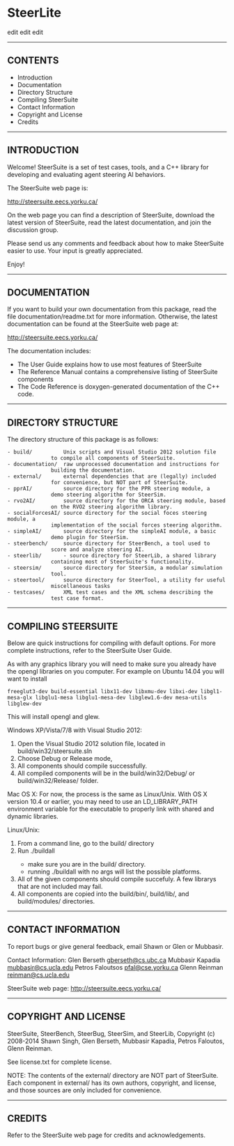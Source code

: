 SteerLite
==========

edit edit
edit

-----------
 CONTENTS
-----------
- Introduction
- Documentation
- Directory Structure
- Compiling SteerSuite
- Contact Information
- Copyright and License
- Credits

---------------
 INTRODUCTION
---------------

Welcome!  SteerSuite is a set of test cases, tools, and a C++ library
for developing and evaluating agent steering AI behaviors.

The SteerSuite web page is:

  http://steersuite.eecs.yorku.ca/

On the web page you can find a description of SteerSuite, download the
latest version of SteerSuite, read the latest documentation, and join
the discussion group.

Please send us any comments and feedback about how to make SteerSuite
easier to use.  Your input is greatly appreciated.

Enjoy!


----------------
 DOCUMENTATION
----------------

If you want to build your own documentation from this package, read
the file documentation/readme.txt for more information.  Otherwise,
the latest documentation can be found at the SteerSuite web page at:

  http://steersuite.eecs.yorku.ca/

The documentation includes:

  - The User Guide explains how to use most features of SteerSuite
  - The Reference Manual contains a comprehensive listing of
    SteerSuite components
  - The Code Reference is doxygen-generated documentation of the C++
    code.



----------------------
 DIRECTORY STRUCTURE
----------------------

The directory structure of this package is as follows:

	- build/          Unix scripts and Visual Studio 2012 solution file 
                  to compile all components of SteerSuite.
	- documentation/  raw unprocessed documentation and instructions for
                  building the documentation.
	- external/       external dependencies that are (legally) included
                  for convenience, but NOT part of SteerSuite.
	- pprAI/          source directory for the PPR steering module, a
                  demo steering algorithm for SteerSim.
	- rvo2AI/         source directory for the ORCA steering module, based
                  on the RVO2 steering algorithm library.
	- socialForcesAI/ source directory for the social foces steering module, a
                  implementation of the social forces steering algorithm.
	- simpleAI/       source directory for the simpleAI module, a basic
                  demo plugin for SteerSim.
	- steerbench/     source directory for SteerBench, a tool used to
                  score and analyze steering AI.
	- steerlib/       - source directory for SteerLib, a shared library
                  containing most of SteerSuite's functionality.
	- steersim/       source directory for SteerSim, a modular simulation
                  tool.
	- steertool/      source directory for SteerTool, a utility for useful
                  miscellaneous tasks
	- testcases/      XML test cases and the XML schema describing the
                  test case format.



-----------------------
 COMPILING STEERSUITE
-----------------------

Below are quick instructions for compiling with default options. For
more complete instructions, refer to the SteerSuite User Guide.  

As with any graphics library you will need to make sure you already have the
opengl libraries on you computer. For example on Ubuntu 14.04 you will want
to install
```
freeglut3-dev build-essential libx11-dev libxmu-dev libxi-dev libgl1-mesa-glx libglu1-mesa libglu1-mesa-dev libglew1.6-dev mesa-utils libglew-dev
```
This will install opengl and glew.  

Windows XP/Vista/7/8 with Visual Studio 2012:
  1. Open the Visual Studio 2012 solution file, located in 
     build/win32/steersuite.sln
  2. Choose Debug or Release mode,
  3. All components should compile successfully.
  4. All compiled components will be in the build/win32/Debug/ or
     build/win32/Release/ folder.

Mac OS X:
  For now, the process is the same as Linux/Unix.  With OS X version
  10.4 or earlier, you may need to use an LD_LIBRARY_PATH environment
  variable for the executable to properly link with shared and dynamic
  libraries.

Linux/Unix:
  1. From a command line, go to the build/ directory
  2. Run ./buildall <platform>
      - make sure you are in the build/ directory.
      - running ./buildall with no args will list the possible platforms.
  3. All of the given components should compile succefuly. A few librarys
   that are not included may fail.
  4. All components are copied into the build/bin/, build/lib/, and
     build/modules/ directories.


----------------------
 CONTACT INFORMATION
----------------------

To report bugs or give general feedback, email Shawn or Glen or Mubbasir.

Contact Information:
  Glen Berseth      gberseth@cs.ubc.ca
  Mubbasir Kapadia  mubbasir@cs.ucla.edu
  Petros Faloutsos  pfal@cse.yorku.ca
  Glenn Reinman     reinman@cs.ucla.edu

SteerSuite web page:
  http://steersuite.eecs.yorku.ca/

------------------------
 COPYRIGHT AND LICENSE
------------------------

SteerSuite, SteerBench, SteerBug, SteerSim, and SteerLib,
Copyright (c) 2008-2014 Shawn Singh, Glen Berseth, Mubbasir Kapadia, Petros
Faloutos, Glenn Reinman.

See license.txt for complete license.

NOTE:
The contents of the external/ directory are NOT part of SteerSuite.
Each component in external/ has its own authors, copyright, and
license, and those sources are only included for convenience.

----------
 CREDITS
----------

Refer to the SteerSuite web page for credits and acknowledgements.


